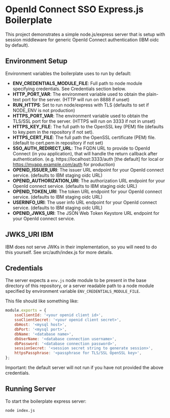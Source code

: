 # OpenId Connect SSO Express.js Boilerplate

This project demonstrates a simple node.js/express server that is setup with session middleware for
generic OpenId Connect authentication (IBM oidc by default).

## Environment Setup

Environment variables the boilerplate uses to run by default:

- **ENV_CREDENTIALS_MODULE_FILE**: Full path to node module specifying credentials. See Credentials section below.
- **HTTP_PORT_VAR**: The environment variable used to obtain the plain-text port for the server. (HTTP will run on 8888 if unset)
- **RUN_HTTPS**: Set to run node/express with TLS (defaults to set if NODE_ENV is not production)
- **HTTPS_PORT_VAR**: The environment variable used to obtain the TLS/SSL port for the server. (HTTPS will run on 3333 if not in unset)
- **HTTPS_KEY_FILE**: The full path to the OpenSSL key (PEM) file (defaults to key.pem in the repository if not set).
- **HTTPS_CERT_FILE**: The full path the OpenSSL certificate (PEM) file. (default to cert.pem in repository if not set)
- **SSO_AUTH_REDIRECT_URL**: The FQDN URL to provide to OpenId Connect (in you application), that will handle the return callback after authentication. (e.g. https://localhost:3333/auth [the default] for local or https://myapp.example.com/auth for production)
- **OPENID_ISSUER_URI**: The issuer URL endpoint for your OpenId connect service. (defaults to IBM staging oidc URL)
- **OPENID_AUTHORIZATION_URI**: The authorization URL endpoint for your OpenId connect service. (defaults to IBM staging oidc URL)
- **OPENID_TOKEN_URI**: The token URL endpoint for your OpenId connect service. (defaults to IBM staging oidc URL)
- **USERINFO_URI**: The user info URL endpoint for your OpenId connect service. (defaults to IBM staging oidc URL)
- **OPENID_JWKS_URI**: The JSON Web Token Keystore URL endpoint for your OpenId connect service.

## JWKS_URI IBM
IBM does not serve JWKs in their implementation, so you will need to do this yourself. See src/auth/index.js for more details.

## Credentials
The server expects a `env.js` node module to be present in the base directory of this repository, or a server readable path to a node module specified by environment variable `ENV_CREDENTIALS_MODULE_FILE`.

This file should like something like:

``` js
module.exports = {
    ssoClientId: '<your openid client id>',
    ssoClientSecret: '<your openid client secret>',
    dbHost: '<mysql host>',
    dbPort: '<mysql port>',
    dbName: '<database name>',
    dbUserName: '<database connection username>',
    dbPassword: '<database connection password>',
    sessionSecret: '<session secret string to generate session>',
    httpsPassphrase: '<passphrase for TLS/SSL OpenSSL key>',
};
```

Important: the default server will not run if you have not provided the above credentials.

## Running Server

To start the boilerplate express server:

```
node index.js
```
